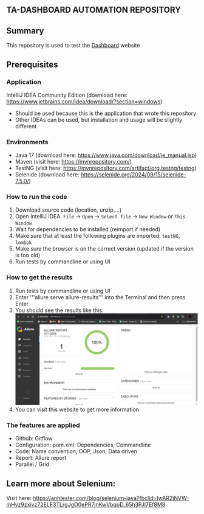 ## TA-DASHBOARD AUTOMATION REPOSITORY

## Summary
This repository is used to test the [Dashboard](http://localhost:54000/TADashboard/login.jsp) website

## Prerequisites

### Application
IntelliJ IDEA Community Edition (download here: https://www.jetbrains.com/idea/download/?section=windows)
+ Should be used because this is the application that wrote this repository
+ Other IDEAs can be used, but installation and usage will be slightly different

### Environments
+ Java 17 (download here: https://www.java.com/download/ie_manual.jsp)
+ Maven (visit here: https://mvnrepository.com/)
+ TestNG (visit here: https://mvnrepository.com/artifact/org.testng/testng)
+ Selenide (download here: https://selenide.org/2024/09/15/selenide-7.5.0/)

### How to run the code
1. Download source code (location, unzip,...)
2. Open IntelliJ IDEA. ```File``` -> ```Open``` -> ```Select file``` -> ```New Window``` or ```This Window```
3. Wait for dependencies to be installed (reimport if needed)
4. Make sure that at least the following plugins are imported: ```testNG```, ```lombok```
5. Make sure the browser is on the correct version (updated if the version is too old)
6. Run tests by commandline or using UI

### How to get the results
1. Run tests by commandline or using UI
2. Enter '''allure serve allure-results''' into the Terminal and then press Enter
3. You should see the results like this:
![allure_results_samp![](C:\Users\OS\OneDrive - Danang University of Technology\Pictures\Screenshots\Screenshot 2024-10-01 225405.png)le.png](img.png)
4. You can visit this website to get more information

### The features are applied
+ Github: Gitflow
+ Configuration: pom.xml: Dependencies, Commandline
+ Code: Name convention, OOP, Json, Data driven
+ Report: Allure report
+ Parallel / Grid

## Learn more about Selenium:
Visit here: https://anhtester.com/blog/selenium-java?fbclid=IwAR2jNVW-mHyz9zxivz72ELF3TLrgJgO0ePR7jnKwVbqoD_65h3PJI7Ef8M8



